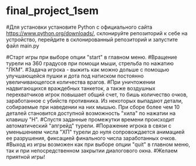 # final_project_1sem
#Для установки установите Python с официального сайта https://www.python.org/downloads/, склонируйте репозиторий к себе на устройство, перейдите в склонированный репозиторий и запустите файл main.py

#Старт игры при выборе опции "start" в главном меню.
#Вращение турели на 360 градусов при помощи мыши, стрельба по нажатию "ЛКМ".
#Задача игрока - выжить как можно дольше с помощью улучшающейся пушки и дота под натиском постоянно увеличивающегося количества врагов.
#При уничтожении надвигающихся враждебных танкеток, а также воздушных перехватчиков игрок повышает общий счет, то бишь количество очков,
заработанное с убийств противника. Из некоторых выпадают детали, собираемые при наведении на них мышью. При сборе более чем 10 деталей
становится доступной возможность "хила" по нажатии на клавишу "H".
#Спустя заданные промежутки времени происходит автоматический "апгрейд" турели.
#Поражение игрока в связи с уменьшением числа "ХП" турели до нуля сопровождается анимацией ее разрушения, фиксацией финального числа заработанных очков.
#Выход из игры возможен как при выборе опции "quit" в главном меню, так и при непосредственном закрытии диалогового окна.
#Желаем приятной игры!
